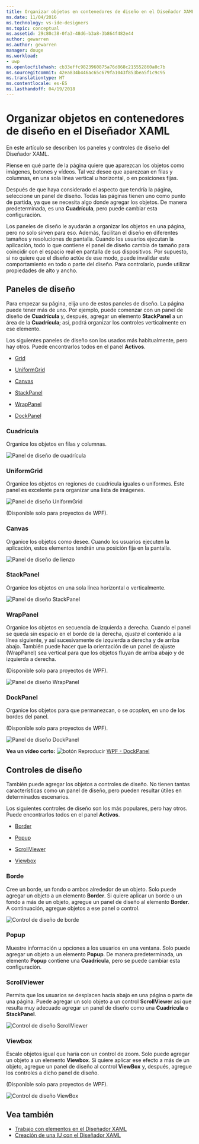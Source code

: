 ```yaml
---
title: Organizar objetos en contenedores de diseño en el Diseñador XAML
ms.date: 11/04/2016
ms.technology: vs-ide-designers
ms.topic: conceptual
ms.assetid: 29c80c38-0fa3-48d6-b3a8-3b864f482e44
author: gewarren
ms.author: gewarren
manager: douge
ms.workload:
- uwp
ms.openlocfilehash: cb33effc9823960875a76d868c215552860a0c7b
ms.sourcegitcommit: 42ea834b446ac65c679fa1043f853bea5f1c9c95
ms.translationtype: HT
ms.contentlocale: es-ES
ms.lasthandoff: 04/19/2018
---
```

# <a name="organize-objects-into-layout-containers-in-xaml-designer"></a>Organizar objetos en contenedores de diseño en el Diseñador XAML

En este artículo se describen los paneles y controles de diseño del Diseñador XAML.

Piense en qué parte de la página quiere que aparezcan los objetos como imágenes, botones y vídeos. Tal vez desee que aparezcan en filas y columnas, en una sola línea vertical u horizontal, o en posiciones fijas.

Después de que haya considerado el aspecto que tendría la página, seleccione un panel de diseño. Todas las páginas tienen uno como punto de partida, ya que se necesita algo donde agregar los objetos. De manera predeterminada, es una **Cuadrícula**, pero puede cambiar esta configuración.

Los paneles de diseño le ayudarán a organizar los objetos en una página, pero no solo sirven para eso. Además, facilitan el diseño en diferentes tamaños y resoluciones de pantalla. Cuando los usuarios ejecutan la aplicación, todo lo que contiene el panel de diseño cambia de tamaño para coincidir con el espacio real en pantalla de sus dispositivos. Por supuesto, si no quiere que el diseño actúe de ese modo, puede invalidar este comportamiento en todo o parte del diseño. Para controlarlo, puede utilizar propiedades de alto y ancho.

## <a name="layout-panels"></a>Paneles de diseño

Para empezar su página, elija uno de estos paneles de diseño. La página puede tener más de uno. Por ejemplo, puede comenzar con un panel de diseño de **Cuadrícula** y, después, agregar un elemento **StackPanel** a un área de la **Cuadrícula**; así, podrá organizar los controles verticalmente en ese elemento.

Los siguientes paneles de diseño son los usados más habitualmente, pero hay otros. Puede encontrarlos todos en el panel **Activos**.

- [Grid](#Grid)

- [UniformGrid](#UniformGrid)

- [Canvas](#Canvas)

- [StackPanel](#stackpanel)

- [WrapPanel](#wrappanel)

- [DockPanel](#dockpanel)

### <a name="grid"></a>Cuadrícula

Organice los objetos en filas y columnas.

![Panel de diseño de cuadrícula](../designers/media/98b234b2-ac3b-441f-9136-98375fee87b7.png)

### <a name="uniformgrid"></a>UniformGrid

Organice los objetos en regiones de cuadrícula iguales o uniformes. Este panel es excelente para organizar una lista de imágenes.

![Panel de diseño UniformGrid](../designers/media/928b9284-a7e8-4678-875a-656b80b78076.png)

(Disponible solo para proyectos de WPF).

### <a name="canvas"></a>Canvas

Organice los objetos como desee. Cuando los usuarios ejecuten la aplicación, estos elementos tendrán una posición fija en la pantalla.

![Panel de diseño de lienzo](../designers/media/e1ae27f0-3a57-454e-b580-877dcea8836d.png)

### <a name="stackpanel"></a>StackPanel

Organice los objetos en una sola línea horizontal o verticalmente.

![Panel de diseño StackPanel](../designers/media/a85a7b57-b0a8-495e-b985-f0291e41d093.png)

### <a name="wrappanel"></a>WrapPanel

Organice los objetos en secuencia de izquierda a derecha. Cuando el panel se queda sin espacio en el borde de la derecha, *ajusta* el contenido a la línea siguiente, y así sucesivamente de izquierda a derecha y de arriba abajo. También puede hacer que la orientación de un panel de ajuste (WrapPanel) sea vertical para que los objetos fluyan de arriba abajo y de izquierda a derecha.

(Disponible solo para proyectos de WPF).

![Panel de diseño WrapPanel](../designers/media/b1c415fb-9a32-4a18-aa0b-308fca994ac9.png)

### <a name="dockpanel"></a>DockPanel

Organice los objetos para que permanezcan, o se *acoplen*, en uno de los bordes del panel.

(Disponible solo para proyectos de WPF).

![Panel de diseño DockPanel](../designers/media/72d46b58-9a49-4dd5-8af7-6843c0440226.png)

**Vea un vídeo corto:** ![botón Reproducir](../designers/media/bldadminconsoleinitialconfigicon.PNG) [WPF - DockPanel](https://www.youtube.com/watch?v=EBH_OIM-zPo)

## <a name="layout-controls"></a>Controles de diseño

También puede agregar los objetos a controles de diseño. No tienen tantas características como un panel de diseño, pero pueden resultar útiles en determinados escenarios.

Los siguientes controles de diseño son los más populares, pero hay otros. Puede encontrarlos todos en el panel **Activos**.

- [Border](#Border)

- [Popup](#Popup)

- [ScrollViewer](#scrollviewer)

- [Viewbox](#viewbox)

### <a name="border"></a>Borde

Cree un borde, un fondo o ambos alrededor de un objeto. Solo puede agregar un objeto a un elemento **Border**. Si quiere aplicar un borde o un fondo a más de un objeto, agregue un panel de diseño al elemento **Border**. A continuación, agregue objetos a ese panel o control.

![Control de diseño de borde](../designers/media/e761238b-99fd-43c5-bbc4-57538b8289ff.png)

### <a name="popup"></a>Popup

Muestre información u opciones a los usuarios en una ventana. Solo puede agregar un objeto a un elemento **Popup**. De manera predeterminada, un elemento **Popup** contiene una **Cuadrícula**, pero se puede cambiar esta configuración.

### <a name="scrollviewer"></a>ScrollViewer

Permita que los usuarios se desplacen hacia abajo en una página o parte de una página. Puede agregar un solo objeto a un control **ScrollViewer** así que resulta muy adecuado agregar un panel de diseño como una **Cuadrícula** o **StackPanel**.

![Control de diseño ScrollViewer](../designers/media/06b326d4-f23d-41a6-b26b-e1aff37572a7.png)

### <a name="viewbox"></a>Viewbox

Escale objetos igual que haría con un control de zoom. Solo puede agregar un objeto a un elemento **Viewbox**. Si quiere aplicar ese efecto a más de un objeto, agregue un panel de diseño al control **ViewBox** y, después, agregue los controles a dicho panel de diseño.

(Disponible solo para proyectos de WPF).

![Control de diseño ViewBox](../designers/media/f5b13c66-d918-4141-8a16-bd8f8628687a.png)

## <a name="see-also"></a>Vea también

- [Trabajo con elementos en el Diseñador XAML](../designers/working-with-elements-in-xaml-designer.md)
- [Creación de una IU con el Diseñador XAML](../designers/creating-a-ui-by-using-xaml-designer-in-visual-studio.md)